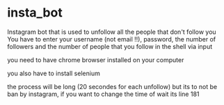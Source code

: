 # insta_bot
Instagram bot that is used to unfollow all the people that don't follow you
You have to enter your username (not email !!), password, the number of followers and the number of people that you follow in the shell via input

you need to have chrome browser installed on your computer

you also have to install selenium

the process will be long (20 secondes for each unfollow) but its to not be ban by instagram, if you want to change the time of wait its line 181

